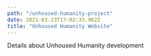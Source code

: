 ```yaml
---
path: "/unhoused-humanity-project"
date: 2021-03-23T17:02:33.962Z
title: "Unhoused Humanity Website"
---
```


Details about Unhoused Humanity development